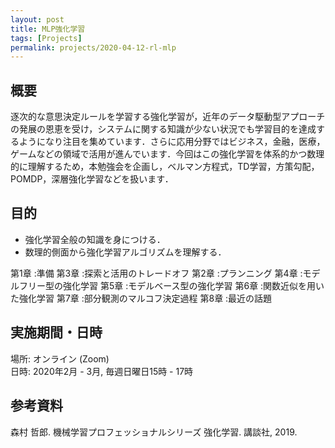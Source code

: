 ```yaml
---
layout: post
title: MLP強化学習
tags: [Projects]
permalink: projects/2020-04-12-rl-mlp
---
```


## 概要
逐次的な意思決定ルールを学習する強化学習が，近年のデータ駆動型アプローチの発展の恩恵を受け，システムに関する知識が少ない状況でも学習目的を達成するようになり注目を集めています．さらに応用分野ではビジネス，金融，医療，ゲームなどの領域で活用が進んでいます．今回はこの強化学習を体系的かつ数理的に理解するため，本勉強会を企画し，ベルマン方程式，TD学習，方策勾配，POMDP，深層強化学習などを扱います．

## 目的
- 強化学習全般の知識を身につける．
- 数理的側面から強化学習アルゴリズムを理解する．

第1章 :準備
第3章 :探索と活用のトレードオフ
第2章 :プランニング
第4章 :モデルフリー型の強化学習
第5章 :モデルベース型の強化学習
第6章 :関数近似を用いた強化学習
第7章 :部分観測のマルコフ決定過程
第8章 :最近の話題

## 実施期間・日時
場所: オンライン (Zoom) \
日時: 2020年2月 - 3月, 毎週日曜日15時 - 17時

## 参考資料
森村 哲郎. 機械学習プロフェッショナルシリーズ 強化学習. 講談社, 2019.
